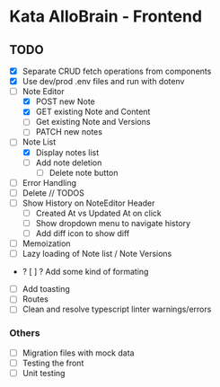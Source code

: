 # Kata AlloBrain - Frontend

## TODO

- [x] Separate CRUD fetch operations from components
- [x] Use dev/prod .env files and run with dotenv
- [ ] Note Editor
  - [x] POST new Note
  - [x] GET existing Note and Content
  - [ ] Get existing Note and Versions
  - [ ] PATCH new notes
- [ ] Note List
  - [x] Display notes list
  - [ ] Add note deletion
    - [ ] Delete note button
- [ ] Error Handling
- [ ] Delete // TODOS
- [ ] Show History on NoteEditor Header
  - [ ] Created At vs Updated At on click
  - [ ] Show dropdown menu to navigate history
  - [ ] Add diff icon to show diff
- [ ] Memoization
- [ ] Lazy loading of Note list / Note Versions
- ? [ ] ? Add some kind of formating
- [ ] Add toasting
- [ ] Routes
- [ ] Clean and resolve typescript linter warnings/errors

### Others

- [ ] Migration files with mock data
- [ ] Testing the front
- [ ] Unit testing
